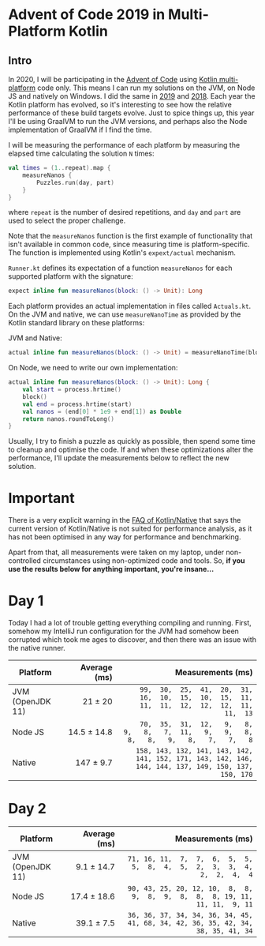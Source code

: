 # Advent of Code 2019 in Multi-Platform Kotlin

## Intro
In 2020, I will be participating in the [Advent of Code](https://adventofcode.com) using [Kotlin multi-platform](https://kotlinlang.org/docs/reference/multiplatform.html) code only. This means I can run my solutions on the JVM, on Node JS and natively on Windows. I did the same in [2019](https://github.com/jorispz/aoc-2019) and [2018](https://github.com/jorispz/aoc-2018). 
Each year the Kotlin platform has evolved, so it's interesting to see how the relative performance of these build targets evolve. Just to spice things up, this year I'll be using GraalVM to run the JVM versions, and perhaps also the Node implementation of GraalVM if I find the time.


I will be measuring the performance of each platform by measuring the elapsed time calculating the solution `N` times:
```kotlin
val times = (1..repeat).map {
    measureNanos {
        Puzzles.run(day, part)
    }
}
```
where `repeat` is the number of desired repetitions, and `day` and `part` are used to select the proper challenge.

Note that the `measureNanos` function is the first example of functionality that isn't available in common code, since measuring time is platform-specific. The function is implemented using Kotlin's `expext/actual` mechanism.

`Runner.kt` defines its expectation of a function `measureNanos` for each supported platform with the signature:
```kotlin
expect inline fun measureNanos(block: () -> Unit): Long
```

Each platform provides an actual implementation in files called `Actuals.kt`. On the JVM and native, we can use `measureNanoTime` as provided by the Kotlin standard library on these platforms:

JVM and Native:
```kotlin
actual inline fun measureNanos(block: () -> Unit) = measureNanoTime(block)
```

On Node, we need to write our own implementation:
```kotlin
actual inline fun measureNanos(block: () -> Unit): Long {
    val start = process.hrtime()
    block()
    val end = process.hrtime(start)
    val nanos = (end[0] * 1e9 + end[1]) as Double
    return nanos.roundToLong()
}
```

Usually, I try to finish a puzzle as quickly as possible, then spend some time to cleanup and optimise the code. If and when these optimizations alter the performance, I'll update the measurements below to reflect the new solution.

# Important
There is a very explicit warning in the [FAQ of Kotlin/Native](https://github.com/JetBrains/kotlin-native/blob/master/RELEASE_NOTES.md#performance) that says the current version of Kotlin/Native is not suited for performance analysis, as it has not been optimised in any way for performance and benchmarking. 

Apart from that, all measurements were taken on my laptop, under non-controlled circumstances using non-optimized code and tools. So, **if you use the results below for anything important, you're insane...**

# Day 1
Today I had a lot of trouble getting everything compiling and running. First, somehow my IntelliJ run configuration for the JVM had somehow been corrupted which took me ages to discover, and then there was an issue with the native runner.

| Platform         | Average (ms)           | Measurements (ms) |
| -----------------| ----------------------:|------------------:|
| JVM (OpenJDK 11) | 21&nbsp;±&nbsp;20 | ` 99,  30,  25,  41,  20,  31,  16,  10,  15,  10,  15,  11,  11,  11,  12,  12,  12,  11,  11,  13` |
| Node JS          | 14.5&nbsp;±&nbsp;14.8       | ` 70,  35,  31,  12,   9,   8,   9,   8,   7,  11,   9,   9,   8,   8,   8,   9,   8,   7,   7,   8` |
| Native           | 147&nbsp;±&nbsp;9.7         | `158, 143, 132, 141, 143, 142, 141, 152, 171, 143, 142, 146, 144, 144, 137, 149, 150, 137, 150, 170` | 

# Day 2
| Platform         | Average (ms)           | Measurements (ms) |
| -----------------| ----------------------:|------------------:|
| JVM (OpenJDK 11) | 9.1&nbsp;±&nbsp;14.7   | `71, 16, 11,  7,  7,  6,  5,  5,  5,  8,  4,  5,  2,  3,  3,  4,  2,  2,  4,  4` |
| Node JS          | 17.4&nbsp;±&nbsp;18.6  | `90, 43, 25, 20, 12, 10,  8,  8,  9,  8,  9,  8,  8,  8, 19, 11, 11, 11,  9, 11` |
| Native           | 39.1&nbsp;±&nbsp;7.5   | `36, 36, 37, 34, 34, 36, 34, 45, 41, 68, 34, 42, 36, 35, 42, 34, 38, 35, 41, 34` | 


  